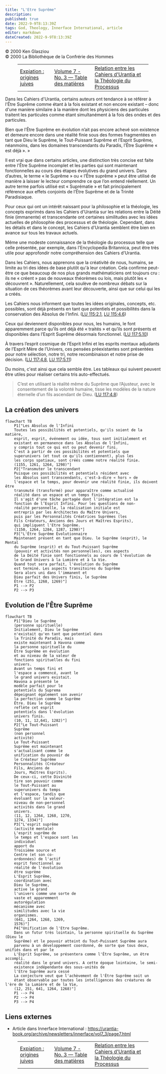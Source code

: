 ```yaml
---
title: "L'Etre Suprême"
description: 
published: true
date: 2022-9-9T8:13:39Z
tags: God, Theology, Innerface International, article
editor: markdown
dateCreated: 2022-9-9T8:13:39Z
---
```


<p class="v-card v-sheet theme--light gray lighten-3 px-2">© 2000 Ken Glasziou<br>© 2000 La Bibliothèque de la Confrérie des Hommes</p>
<figure class="table chapter-navigator">
  <table>
    <tbody>
      <tr>
        <td>
        <a href="/fr/article/Ken_Glasziou/Atonement_Jewish_Origins">
          <span class="mdi mdi-arrow-left-drop-circle"></span><span class="pl-2">Expiation : origines juives</span>
        </a>
        </td>
        <td>
        <a href="/fr/index/articles_innerface#volume-7-no-3">
          <span class="mdi mdi-book-open-variant"></span><span class="pl-2">Volume 7 - No. 3 — Table des matières</span>
        </a>
        </td>
        <td>
        <a href="/fr/article/Keith_McPaul/Relation_of_The_Urantia_Papers_and_Process_Theology">
          <span class="pr-2">Relation entre les Cahiers d'Urantia et la Théologie du Processus</span><span class="mdi mdi-arrow-right-drop-circle"></span>
        </a>
        </td>
      </tr>
    </tbody>
  </table>
</figure>



Dans les Cahiers d'Urantia, certains auteurs ont tendance à se référer à l'Être Suprême comme étant à la fois existant et non encore existant – donc d'une manière similaire à la manière dont les physiciens des particules traitent les particules comme étant simultanément à la fois des ondes et des particules.

Bien que l’Être Suprême en évolution n’ait pas encore achevé son existence et demeure encore dans une réalité finie sous des formes fragmentées en tant que Dieu le Suprême, le Tout-Puissant Suprême et l’Esprit Suprême, néanmoins, dans les domaines transcendants du Paradis, l’Être Suprême « est déjà ». »

Il est vrai que dans certains articles, une distinction très concise est faite entre l'Être Suprême incomplet et les parties qui sont maintenant fonctionnelles au cours des étapes évolutives du grand univers. Dans d’autres, le terme « le Suprême » ou « l’Être suprême » peut être utilisé de manière à laisser le lecteur comprendre ce que l’on entend réellement. Un autre terme parfois utilisé est « Suprématie » et fait principalement référence aux effets conjoints de l’Être Suprême et de la Trinité Paradisiaque.

Pour ceux qui ont un intérêt naissant pour la philosophie et la théologie, les concepts exprimés dans les Cahiers d'Urantia sur les relations entre la Déité finie (immanente) et transcendante ont certaines similitudes avec les idées actuelles de philosophie des processus et de théologie. Cependant, dans les détails et dans le concept, les Cahiers d'Urantia semblent être bien en avance sur tous les travaux actuels.

Même une modeste connaissance de la théologie du processus telle que celle présentée, par exemple, dans l'Encyclopedia Britannica, peut être très utile pour approfondir notre compréhension des Cahiers d'Urantia.

Dans les Cahiers, nous apprenons que la créativité de nous, humains, se limite au tri des idées de base plutôt qu'à leur création. Cela confirme peut-être ce que beaucoup de nos plus grands mathématiciens ont toujours cru : ils ne « créent » pas de nouveaux théorèmes ou lois, mais plutôt les « découvrent ». Naturellement, cela soulève de nombreux débats sur la situation de ces théorèmes avant leur découverte, ainsi que sur celui qui les a créés.

Les Cahiers nous informent que toutes les idées originales, concepts, etc. possibles, sont déjà présents en tant que potentiels et possibilités dans la conservation des Absolus de l'Infini. (<a id="a49_191"></a>[LU 115:2.1](/fr/The_Urantia_Book/115#p2_1), <a id="a49_236"></a>[LU 115:4.6](/fr/The_Urantia_Book/115#p4_6))

Ceux qui deviennent disponibles pour nous, les humains, le font apparemment parce qu’ils ont déjà été « traités » et qu’ils sont présents et disponibles dans l’Esprit Suprême désormais fonctionnel. (<a id="a51_199"></a>[LU 117:5.10](/fr/The_Urantia_Book/117#p5_10))

À travers l’esprit cosmique de l’Esprit Infini et les esprits mentaux adjudants de l’Esprit Mère de l’Univers, ces pensées préexistantes sont présentées pour notre sélection, notre tri, notre recombinaison et notre prise de décision. (<a id="a53_235"></a>[LU 117:4.8](/fr/The_Urantia_Book/117#p4_8), <a id="a53_280"></a>[LU 117:5.11](/fr/The_Urantia_Book/117#p5_11))

Du moins, c'est ainsi que cela semble être. Les tableaux qui suivent peuvent être utiles pour réaliser certains tris auto-effectués.

> C’est en utilisant la réalité même du Suprême que l’Ajusteur, avec le consentement de la volonté humaine, tisse les modèles de la nature éternelle d’un fils ascendant de Dieu. (<a id="a57_179"></a>[LU 117:4.8](/fr/The_Urantia_Book/117#p4_8))

## La création des univers

```mermaid
flowchart TB
    P1["Les Absolus de l'Infini
    Toutes les possibilités et potentiels, qu'ils soient de la matière,
    esprit, esprit, événement ou idée, tous sont initialement et
    existant en permanence dans les Absolus de l'Infini,
    y compris tout ce qui est ou peut devenir fini.
    C'est à partir de ces possibilités et potentiels que
    superunivers (et tout ce qu'ils contiennent), plus les
    les corps spatiaux, sont créés comme notre réalité finie.
    (1155, 1261, 1264, 1298)"]
    P2["Transmuter le transcendant
    Puisque ces possibilités et potentiels résident avec
    les Absolus sont transcendants, c'est-à-dire « hors » de
    l'espace et le temps, pour devenir une réalité finie, ils doivent être
    transmuté (transformé) pour apparaître comme actualisé
    réalité dans un espace et un temps finis.
    Il s'agit d'une tâche partagée dont l'intégration est la
    fonction de l’Esprit Infini. Pour les questions de non-
    réalité personnelle, la réalisation initiale est
    entrepris par les Architectes du Maître Univers,
    puis par les Personnalités Créatrices Suprêmes (les
    Fils Créateurs, Anciens des Jours et Maîtres Esprits),
    qui impliquent l'Etre Suprême.
    (1150, 1264, 1284, 1287, 1298)"]
    P3["L'Être Suprême Évolutionnaire
    Maintenant présent en tant que Dieu. le Suprême (esprit), le Mental
    du Suprême (esprit) et du Tout-Puissant Suprême
    (pouvoir et activités non personnelles), ces aspects
    de la Déité finie sont fonctionnels au cours de l'évolution de
    le Grand Univers à la Lumière et à la Vie.
    Quand tout sera parfait, l'évolution du Suprême
    est terminé. Les aspects transitoires du Suprême
    Sera alors uni dans l'immanent et
    Dieu parfait des Univers finis, le Suprême
    Être (251, 1268, 1269)"]
    P1 --> P2
    P2 --> P3
```

## Evolution de l'Être Suprême

```mermaid
flowchart TB
    P1["Dieu le Suprême
    (personne spirituelle)
    Initialement, Dieu le Suprême
    n'existait qu'en tant que potentiel dans
    la Trinité du Paradis, mais
    existe maintenant à Havona comme
    la personne spirituelle du
    Être Suprême en évolution
    et au niveau de la valeur de
    fonctions spirituelles du fini
    univers.
    Avant un temps fini et
    l'espace a commencé, avant le
    le grand univers existait.
    Havona a présenté le
    modèle parfait pour le
    potentiels du Suprema
    dépeignant également son avenir
    la perfection comme le Suprême
    Être. Dieu le Suprême
    reflète cet esprit
    potentiels dans l'évolution
    univers finis.
    (10, 11, 12,641, 1282)"]
    P2["Le Tout-Puissant
    Suprême
    (non personnel
    activité)
    Le Tout-Puissant
    Suprême est maintenant
    s'actualisant comme le
    unification du pouvoir de
    le Créateur Suprême
    Personnalités (Créateur
    Fils, Anciens de
    Jours, Maîtres Esprits).
    De ceux-ci, cette Divinité
    tire son pouvoir comme
    le Tout-Puissant au
    superunivers du temps
    et l'espace, tandis que
    évoluant sur la valeur-
    niveau de non-personnel
    activités dans le grand
    univers.
    (11, 12, 1264, 1268, 1270,
    1274, 1334)"]
    P3["L'esprit suprême
    (activité mentale)
    L'esprit suprême de
    le temps et l'espace sont les
    individuel
    apport du
    Troisième source et
    Centre (et son co-
    ordonnées) de l'actif
    esprit fonctionnel au
    réalité de l'évolution
    être suprème
    L'Esprit Suprême,
    coordination avec
    Dieu le Suprême,
    active le grand
    l'univers comme une sorte de
    vaste et apparemment
    autorégulation
    mécanisme avec
    similitudes avec la vie
    organismes.
    (641, 1264, 1268, 1269,
    1576)"]
    P4["Unification de l'Etre Suprême.
    Dans un futur très lointain, la personne spirituelle du Suprême (Dieu le
    Suprême) et le pouvoir atteint du Tout-Puissant Suprême aura
    parvenu à un développement coordonné, de sorte que tous deux, unifiés dans et par le
    L'Esprit Suprême, se présentera comme l'Être Suprême, un être accompli.
    réalité dans le grand univers. A cette époque lointaine, le semi-
    existence indépendante des sous-unités de
    l'Etre Suprême aura cessé
    La conjecture veut que l'achèvement de l'Être Suprême soit un
    étant observable par toutes les intelligences des créatures de l'ère de la Lumière et de la Vie,
    (12, 251, 641, 1264, 1268)"]
    P1 --> P4
    P2 --> P4
	P3 --> P4
```

## Liens externes

- Article dans Innerface International : https://urantia-book.org/archive/newsletters/innerface/vol7_3/page7.html






<figure class="table chapter-navigator">
  <table>
    <tbody>
      <tr>
        <td>
        <a href="/fr/article/Ken_Glasziou/Atonement_Jewish_Origins">
          <span class="mdi mdi-arrow-left-drop-circle"></span><span class="pl-2">Expiation : origines juives</span>
        </a>
        </td>
        <td>
        <a href="/fr/index/articles_innerface#volume-7-no-3">
          <span class="mdi mdi-book-open-variant"></span><span class="pl-2">Volume 7 - No. 3 — Table des matières</span>
        </a>
        </td>
        <td>
        <a href="/fr/article/Keith_McPaul/Relation_of_The_Urantia_Papers_and_Process_Theology">
          <span class="pr-2">Relation entre les Cahiers d'Urantia et la Théologie du Processus</span><span class="mdi mdi-arrow-right-drop-circle"></span>
        </a>
        </td>
      </tr>
    </tbody>
  </table>
</figure>
